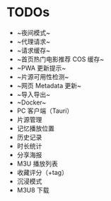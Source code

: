 # TODOs

- ~夜间模式~
- ~代理请求~
- ~请求缓存~
- ~首页热门电影推荐 COS 缓存~
- ~PWA 更新提示~
- ~片源可用性检测~
- ~网页 Metadata 更新~
- ~导入导出~
- ~Docker~
- PC 客户端（Tauri）
- 片源管理
- 记忆播放位置
- 历史记录
- 时长统计
- 分享海报
- M3U 播放列表
- 收藏评分（+tag）
- 沉浸模式
- M3U8 下载

